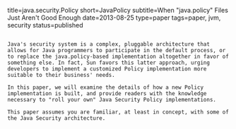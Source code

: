 title=java.security.Policy
short=JavaPolicy
subtitle=When "java.policy" Files Just Aren't Good Enough
date=2013-08-25
type=paper
tags=paper, jvm, security
status=published
~~~~~~

Java's security system is a complex, pluggable architecture that allows for Java programmers to participate in the default process, or to replace the java.policy-based implementation altogether in favor of something else. In fact, Sun favors this latter approach, urging developers to implement a customized Policy implementation more suitable to their business' needs.
        
In this paper, we will examine the details of how a new Policy implementation is built, and provide readers with the knowledge necessary to "roll your own" Java Security Policy implementations.
        
This paper assumes you are familiar, at least in concept, with some of the Java Security architecture.
